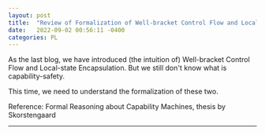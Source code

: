 ```yaml
---
layout: post
title:  "Review of Formalization of Well-bracket Control Flow and Local-state Encapsulation"
date:   2022-09-02 00:56:11 -0400
categories: PL
---
```

As the last blog, we have introduced (the intuition of) Well-bracket Control Flow and Local-state Encapsulation. But we still don't know what is capability-safety.

This time, we need to understand the formalization of these two.


Reference: Formal Reasoning about Capability Machines, thesis by Skorstengaard


***
